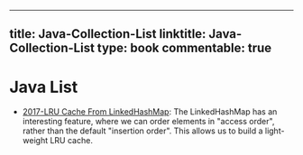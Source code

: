 
---
title: Java-Collection-List
linktitle: Java-Collection-List
type: book
commentable: true
---

# Java List

- [2017-LRU Cache From LinkedHashMap](http://javaspecialists.eu/archive/Issue246.html): The LinkedHashMap has an interesting feature, where we can order elements in "access order", rather than the default "insertion order". This allows us to build a light-weight LRU cache.

    